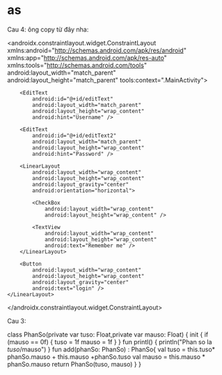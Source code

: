# as

Cau 4: 
ông copy từ đây nha:
<?xml version="1.0" encoding="utf-8"?>
<androidx.constraintlayout.widget.ConstraintLayout xmlns:android="http://schemas.android.com/apk/res/android"
    xmlns:app="http://schemas.android.com/apk/res-auto"
    xmlns:tools="http://schemas.android.com/tools"
    android:layout_width="match_parent"
    android:layout_height="match_parent"
    tools:context=".MainActivity">
    <LinearLayout
        android:layout_width="match_parent"
        android:layout_height="wrap_content"
        android:orientation="vertical"
        android:padding="40dp"
        app:layout_constraintBottom_toBottomOf="parent"
        app:layout_constraintTop_toTopOf="parent">

        <EditText
            android:id="@+id/editText"
            android:layout_width="match_parent"
            android:layout_height="wrap_content"
            android:hint="Username" />

        <EditText
            android:id="@+id/editText2"
            android:layout_width="match_parent"
            android:layout_height="wrap_content"
            android:hint="Password" />

        <LinearLayout
            android:layout_width="wrap_content"
            android:layout_height="wrap_content"
            android:layout_gravity="center"
            android:orientation="horizontal">

            <CheckBox
                android:layout_width="wrap_content"
                android:layout_height="wrap_content" />

            <TextView
                android:layout_width="wrap_content"
                android:layout_height="wrap_content"
                android:text="Remember me" />
        </LinearLayout>

        <Button
            android:layout_width="wrap_content"
            android:layout_height="wrap_content"
            android:layout_gravity="center"
            android:text="login" />
    </LinearLayout>
</androidx.constraintlayout.widget.ConstraintLayout>


Cau 3: 

class PhanSo(private var tuso: Float,private var mauso: Float) {
    init {
        if (mauso == 0f) {
            tuso = 1f
            mauso = 1f
        }
    }
    fun printl() {
        println("Phan so la $tuso/$mauso")
    }
    fun add(phanSo: PhanSo) : PhanSo{
        val tuso = this.tuso* phanSo.mauso + this.mauso +phanSo.tuso
        val mauso = this.mauso * phanSo.mauso
        return PhanSo(tuso, mauso)
    }
}
